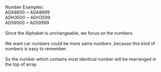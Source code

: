 Number Examples:
<br/>ADA8600 ~ ADA8699
<br/>ADH3500 ~ ADH3599
<br/>AD59900 ~ AD59999
<br/><br/>Since the Alphabet is unchangeable, we focus on the numbers.
<br/><br/>We want car numbers could be more same numbers ,because this kind of numbers is easy to remember. 
<br/><br/>So the number which contains most identical number will be rearranged in the top of array 